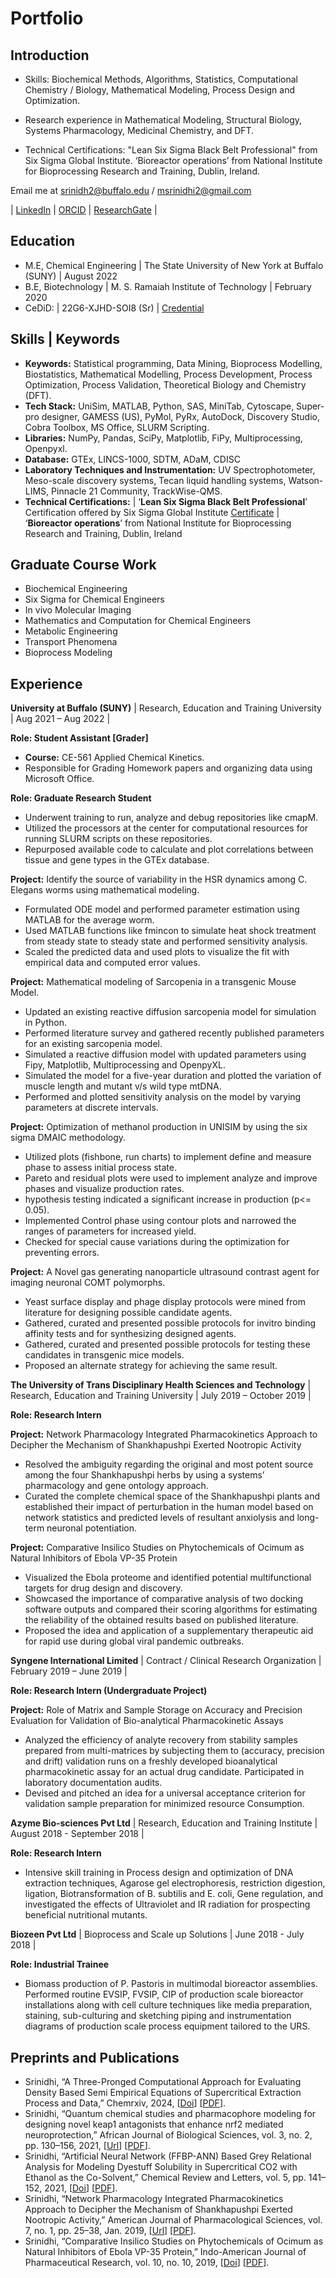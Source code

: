 # Portfolio

## Introduction
- Skills: Biochemical Methods, Algorithms, Statistics, Computational Chemistry / Biology, Mathematical Modeling, Process Design and Optimization.

- Research experience in Mathematical Modeling, Structural Biology, Systems Pharmacology, Medicinal Chemistry, and DFT.

- Technical Certifications: "Lean Six Sigma Black Belt Professional" from Six Sigma Global Institute. ‘Bioreactor operations’ from National Institute for Bioprocessing Research and Training, Dublin, Ireland.

Email me at srinidh2@buffalo.edu / msrinidhi2@gmail.com

| [LinkedIn](https://www.linkedin.com/in/sr1n1dh1/)  | [ORCID](https://orcid.org/0000-0002-5318-8639) | [ResearchGate](https://www.researchgate.net/profile/Srinidhi-2) |

## Education
- M.E, Chemical Engineering  | The State University of New York at Buffalo (SUNY) | August 2022
- B.E, Biotechnology | M. S. Ramaiah Institute of Technology | February 2020
- CeDiD: | 22G6-XJHD-SOI8 (Sr) | [Credential](https://registrar.buffalo.edu/diploma/credential-validation.php)

## Skills | Keywords 
- **Keywords:** Statistical programming, Data Mining, Bioprocess Modelling, Biostatistics, Mathematical Modelling, Process Development, Process Optimization, Process Validation, Theoretical Biology and Chemistry (DFT).
- **Tech Stack:** UniSim, MATLAB, Python, SAS, MiniTab, Cytoscape, Super-pro designer, GAMESS (US), PyMol, PyRx, AutoDock, Discovery Studio, Cobra Toolbox, MS Office, SLURM Scripting.
- **Libraries:** NumPy, Pandas, SciPy, Matplotlib, FiPy, Multiprocessing, Openpyxl.
- **Database:** GTEx, LINCS-1000, SDTM, ADaM, CDISC
- **Laboratory Techniques and Instrumentation:** UV Spectrophotometer, Meso-scale discovery systems, Tecan liquid handling systems, Watson-LIMS, Pinnacle 21 Community, TrackWise-QMS.
- **Technical Certifications:** | ‘**Lean Six Sigma Black Belt Professional**’ Certification offered by Six Sigma Global Institute [Certificate](https://www.credential.net/15dfb27f-14b3-4d09-81df-5806e02e9840#gs.9gq4se) | ‘**Bioreactor operations**’ from National Institute for Bioprocessing Research and Training, Dublin, Ireland 

## Graduate Course Work
- Biochemical Engineering
- Six Sigma for Chemical Engineers 
- In vivo Molecular Imaging 
- Mathematics and Computation for Chemical Engineers 
- Metabolic Engineering 
- Transport Phenomena 
- Bioprocess Modeling 

##  Experience

**University at Buffalo (SUNY)** | Research, Education and Training University | Aug 2021 – Aug 2022 |

**Role: Student Assistant [Grader]** 

- **Course:** CE-561 Applied Chemical Kinetics.
- Responsible for Grading Homework papers and organizing data using Microsoft Office.

**Role: Graduate Research Student**

- Underwent training to run, analyze and debug repositories like cmapM.
- Utilized the processors at the center for computational resources for running SLURM scripts on these repositories.
- Repurposed available code to calculate and plot correlations between tissue and gene types in the GTEx database.

**Project:** Identify the source of variability in the HSR dynamics among C. Elegans worms using mathematical modeling.
- Formulated ODE model and performed parameter estimation using MATLAB for the average worm.
- Used MATLAB functions like fmincon to simulate heat shock treatment from steady state to steady state and performed sensitivity analysis.
- Scaled the predicted data and used plots to visualize the fit with empirical data and computed error values.

**Project:** Mathematical modeling of Sarcopenia in a transgenic Mouse Model.
- Updated an existing reactive diffusion sarcopenia model for simulation in Python.
- Performed literature survey and gathered recently published parameters for an existing sarcopenia model.
- Simulated a reactive diffusion model with updated parameters using Fipy, Matplotlib, Multiprocessing and OpenpyXL.
- Simulated the model for a five-year duration and plotted the variation of muscle length and mutant v/s wild type mtDNA.
- Performed and plotted sensitivity analysis on the model by varying parameters at discrete intervals.

**Project:** Optimization of methanol production in UNISIM by using the six sigma DMAIC methodology.
- Utilized plots (fishbone, run charts) to implement define and measure phase to assess initial process state.
- Pareto and residual plots were used to implement analyze and improve phases and visualize production rates.
- hypothesis testing indicated a significant increase in production (p<= 0.05).
- Implemented Control phase using contour plots and narrowed the ranges of parameters for increased yield.
- Checked for special cause variations during the optimization for preventing errors.

**Project:** A Novel gas generating nanoparticle ultrasound contrast agent for imaging neuronal COMT polymorphs.
- Yeast surface display and phage display protocols were mined from literature for designing possible candidate agents.
- Gathered, curated and presented possible protocols for invitro binding affinity tests and for synthesizing designed agents.
- Gathered, curated and presented possible protocols for testing these candidates in transgenic mice models.
- Proposed an alternate strategy for achieving the same result.

**The University of Trans Disciplinary Health Sciences and Technology** | Research, Education and Training University | July 2019 – October 2019 |

**Role: Research Intern**

**Project:** Network Pharmacology Integrated Pharmacokinetics Approach to Decipher the Mechanism of Shankhapushpi Exerted Nootropic Activity
- Resolved the ambiguity regarding the original and most potent source among the four Shankhapushpi herbs by using a systems’ pharmacology and gene ontology approach.
- Curated the complete chemical space of the Shankhapushpi plants and established their impact of perturbation in the human model based on network statistics and predicted levels of resultant anxiolysis and long-term neuronal potentiation.

**Project:** Comparative Insilico Studies on Phytochemicals of Ocimum as Natural Inhibitors of Ebola VP-35 Protein
- Visualized the Ebola proteome and identified potential multifunctional targets for drug design and discovery.
- Showcased the importance of comparative analysis of two docking software outputs and compared their scoring algorithms for estimating the reliability of the obtained results based on published literature.
- Proposed the idea and application of a supplementary therapeutic aid for rapid use during global viral pandemic outbreaks.

**Syngene International Limited** | Contract / Clinical Research Organization | February 2019 – June 2019 |

**Role: Research Intern (Undergraduate Project)**

**Project:** Role of Matrix and Sample Storage on Accuracy and Precision Evaluation for Validation of Bio-analytical Pharmacokinetic Assays
- Analyzed the efficiency of analyte recovery from stability samples prepared from multi-matrices by subjecting them to (accuracy, precision and drift) validation runs on a freshly developed bioanalytical pharmacokinetic assay for an actual drug candidate. Participated in laboratory documentation audits.
- Devised and pitched an idea for a universal acceptance criterion for validation sample preparation for minimized resource
Consumption.

**Azyme Bio-sciences Pvt Ltd** | Research, Education and Training Institute | August 2018 - September 2018 |                                                             

**Role: Research Intern**
- Intensive skill training in Process design and optimization of DNA extraction techniques, Agarose gel electrophoresis, restriction digestion, ligation, Biotransformation of B. subtilis and E. coli, Gene regulation, and investigated the effects of Ultraviolet and IR radiation for prospecting beneficial nutritional mutants.

**Biozeen Pvt Ltd** | Bioprocess and Scale up Solutions | June 2018 - July 2018 |                                                            

**Role: Industrial Trainee**
- Biomass production of P. Pastoris in multimodal bioreactor assemblies. Performed routine EVSIP, FVSIP, CIP of production scale bioreactor installations along with cell culture techniques like media preparation, staining, sub-culturing and sketching piping and instrumentation diagrams of production scale process equipment tailored to the URS.

## Preprints and Publications
- Srinidhi, “A Three-Pronged Computational Approach for Evaluating Density Based Semi Empirical Equations of Supercritical Extraction Process and Data,” Chemrxiv, 2024, [[Doi](https://doi.org/10.26434/chemrxiv-2024-fw30s-v3)]  [[PDF](/assets/docs/publications/p5.pdf)].
- Srinidhi, “Quantum chemical studies and pharmacophore modeling for designing novel keap1 antagonists that enhance nrf2 mediated neuroprotection,” African Journal of Biological Sciences, vol. 3, no. 2, pp. 130–156, 2021, [[Url](https://papers.ssrn.com/sol3/papers.cfm?abstract_id=3835788)]  [[PDF](/assets/docs/publications/p4.pdf)].
- Srinidhi, “Artificial Neural Network (FFBP-ANN) Based Grey Relational Analysis for Modeling Dyestuff Solubility in Supercritical CO2 with Ethanol as the Co-Solvent,” Chemical Review and Letters, vol. 5, pp. 141–152, 2021,
[[Doi](https://dx.doi.org/10.22034/crl.2021.259291.1096)]  [[PDF](/assets/docs/publications/p3.pdf)].
- Srinidhi, “Network Pharmacology Integrated Pharmacokinetics Approach to Decipher the Mechanism of Shankhapushpi Exerted Nootropic Activity,” American Journal of Pharmacological Sciences, vol. 7, no. 1, pp. 25–38, Jan. 2019, [[Url](http://pubs.sciepub.com/ajps/7/1/5/index.html)]  [[PDF](/assets/docs/publications/p2.pdf)].
- Srinidhi, “Comparative Insilico Studies on Phytochemicals of Ocimum as Natural Inhibitors of Ebola VP-35 Protein,” Indo-American Journal of Pharmaceutical Research, vol. 10, no. 10, 2019, [[Doi](http://doi.org/10.5281/zenodo.3524053)]  [[PDF](/assets/docs/publications/p1.pdf)].
